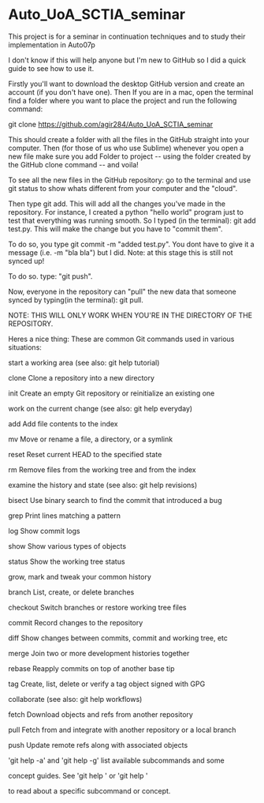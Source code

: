 # Auto_UoA_SCTIA_seminar
This project is for a seminar in continuation techniques and to study their implementation in Auto07p


I don't know if this will help anyone but I'm new to GitHub so I did a quick guide to see how to use it. 

Firstly you'll want to download the desktop GitHub version and create an account (if you don't have one). Then If you are in a mac, open the terminal find a folder where you want to place the project and run the following command:

git clone https://github.com/agir284/Auto_UoA_SCTIA_seminar

This should create a folder with all the files in the GitHub straight into your computer. Then (for those of us who use Sublime) whenever you open a new file make sure you add Folder to project -- using the folder created by the GitHub clone command -- and voila! 


To see all the new files in the GitHub repository: go to the terminal  and use git status to show whats different from your computer and the "cloud". 

Then type git add. This will add all the changes you've made in the repository. For instance, I created a python "hello world" program just to test that everything was running smooth. So I typed (in the terminal): git add test.py. This will make the change but you have to "commit them".

To do so, you type git commit -m "added test.py". You dont have to give it a message (i.e. -m "bla bla") but I did. Note: at this stage this is still not synced up! 

To do so. type: "git push".

Now, everyone in the repository can "pull" the new data that someone synced by typing(in the terminal): git pull.

NOTE: THIS WILL ONLY WORK WHEN YOU'RE IN THE DIRECTORY OF THE REPOSITORY.

Heres a nice thing: 
These are common Git commands used in various situations:

start a working area (see also: git help tutorial)

   clone      Clone a repository into a new directory

   init       Create an empty Git repository or reinitialize an existing one

work on the current change (see also: git help everyday)

   add        Add file contents to the index

   mv         Move or rename a file, a directory, or a symlink

   reset      Reset current HEAD to the specified state

   rm         Remove files from the working tree and from the index


examine the history and state (see also: git help revisions)

   bisect     Use binary search to find the commit that introduced a bug

   grep       Print lines matching a pattern

   log        Show commit logs

   show       Show various types of objects

   status     Show the working tree status



grow, mark and tweak your common history

   branch     List, create, or delete branches

   checkout   Switch branches or restore working tree files

   commit     Record changes to the repository

   diff       Show changes between commits, commit and working tree, etc

   merge      Join two or more development histories together

   rebase     Reapply commits on top of another base tip

   tag        Create, list, delete or verify a tag object signed with GPG



collaborate (see also: git help workflows)

   fetch      Download objects and refs from another repository

   pull       Fetch from and integrate with another repository or a local branch

   push       Update remote refs along with associated objects



'git help -a' and 'git help -g' list available subcommands and some

concept guides. See 'git help <command>' or 'git help <concept>'

to read about a specific subcommand or concept.

